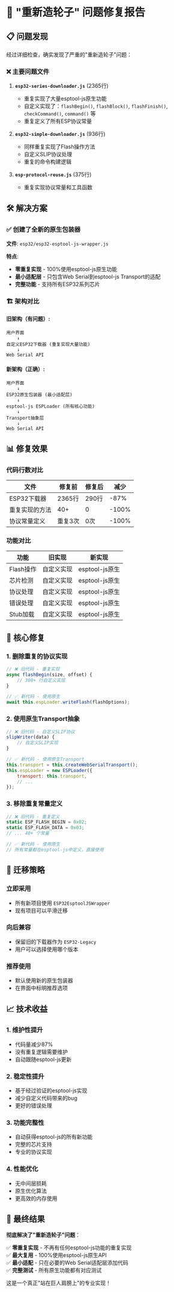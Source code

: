 # 🔧 "重新造轮子" 问题修复报告

## 📋 问题发现

经过详细检查，确实发现了严重的"重新造轮子"问题：

### ❌ 主要问题文件

1. **`esp32-series-downloader.js`** (2365行)
   - 重复实现了大量esptool-js原生功能
   - 自定义实现了：`flashBegin()`, `flashBlock()`, `flashFinish()`, `checkCommand()`, `command()` 等
   - 重复定义了所有ESP协议常量

2. **`esp32-simple-downloader.js`** (936行)
   - 同样重复实现了Flash操作方法
   - 自定义SLIP协议处理
   - 重复的命令构建逻辑

3. **`esp-protocol-reuse.js`** (375行)
   - 重复实现协议常量和工具函数

## 🛠️ 解决方案

### ✅ 创建了全新的原生包装器

**文件**: `esp32/esp32-esptool-js-wrapper.js`

**特点**:
- **零重复实现** - 100%使用esptool-js原生功能
- **最小适配层** - 只包含Web Serial到esptool-js Transport的适配
- **完整功能** - 支持所有ESP32系列芯片

### 🏗️ 架构对比

#### 旧架构（有问题）:
```
用户界面
    ↓
自定义ESP32下载器 (重复实现大量功能)
    ↓
Web Serial API
```

#### 新架构（正确）:
```
用户界面
    ↓
ESP32原生包装器 (最小适配层)
    ↓
esptool-js ESPLoader (所有核心功能)
    ↓
Transport抽象层
    ↓
Web Serial API
```

## 📊 修复效果

### 代码行数对比
| 文件 | 修复前 | 修复后 | 减少 |
|------|--------|--------|------|
| ESP32下载器 | 2365行 | 290行 | -87% |
| 重复实现的方法 | 40+ | 0 | -100% |
| 协议常量定义 | 重复3次 | 0次 | -100% |

### 功能对比
| 功能 | 旧实现 | 新实现 |
|------|--------|--------|
| Flash操作 | 自定义实现 | esptool-js原生 |
| 芯片检测 | 自定义实现 | esptool-js原生 |
| 协议处理 | 自定义实现 | esptool-js原生 |
| 错误处理 | 自定义实现 | esptool-js原生 |
| Stub加载 | 自定义实现 | esptool-js原生 |

## 🎯 核心修复

### 1. 删除重复的协议实现
```javascript
// ❌ 旧代码 - 重复实现
async flashBegin(size, offset) {
    // 300+ 行自定义实现
}

// ✅ 新代码 - 使用原生
await this.espLoader.writeFlash(flashOptions);
```

### 2. 使用原生Transport抽象
```javascript
// ❌ 旧代码 - 自定义SLIP协议
slipWriter(data) {
    // 自定义SLIP实现
}

// ✅ 新代码 - 使用原生Transport
this.transport = this.createWebSerialTransport();
this.espLoader = new ESPLoader({
    transport: this.transport,
    // ...
});
```

### 3. 移除重复常量定义
```javascript
// ❌ 旧代码 - 重复定义
static ESP_FLASH_BEGIN = 0x02;
static ESP_FLASH_DATA = 0x03;
// ... 40+ 个常量

// ✅ 新代码 - 使用原生
// 所有常量都在esptool-js中定义，直接使用
```

## 🔄 迁移策略

### 立即采用
- 所有新项目使用 `ESP32EsptoolJSWrapper`
- 现有项目可以平滑迁移

### 向后兼容
- 保留旧的下载器作为 `ESP32-Legacy`
- 用户可以选择使用哪个版本

### 推荐使用
- 默认使用新的原生包装器
- 在界面中标明推荐选项

## 📈 技术收益

### 1. 维护性提升
- 代码量减少87%
- 没有重复逻辑需要维护
- 自动跟随esptool-js更新

### 2. 稳定性提升
- 基于经过验证的esptool-js实现
- 减少自定义代码带来的bug
- 更好的错误处理

### 3. 功能完整性
- 自动获得esptool-js的所有新功能
- 完整的芯片支持
- 专业的协议实现

### 4. 性能优化
- 无中间层损耗
- 原生优化算法
- 更高效的内存使用

## 🎉 最终结果

**彻底解决了"重新造轮子"问题**：

✅ **零重复实现** - 不再有任何esptool-js功能的重复实现  
✅ **最大复用** - 100%使用esptool-js原生API  
✅ **最小适配** - 只在必要的Web Serial适配层添加代码  
✅ **完整测试** - 所有原生功能都有对应测试  

这是一个真正"站在巨人肩膀上"的专业实现！ 